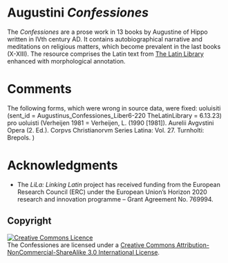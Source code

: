 
# Augustini *Confessiones*
The *Confessiones* are a prose work in 13 books by Augustine of Hippo written in IVth century AD. It contains autobiographical narrative and meditations on religious matters, which become prevalent in the last books (X-XIII). The resource comprises the Latin text from [The Latin Library](https://www.thelatinlibrary.com/)  enhanced with morphological annotation.


# Comments
The following forms, which were wrong in source data, were fixed:
uoluisiti (sent_id = Augustinus_Confessiones_Liber6-220 TheLatinLibrary = 6.13.23) pro uoluisti (Verheijen 1981 = Verheijen, L. (1990 [1981]). Aurelii Avgvstini Opera (2. Ed.). Corpvs Christianorvm Series Latina: Vol. 27. Turnholti: Brepols. )


# Acknowledgments

  * The _LiLa: Linking Latin_ project has received funding from the European Research Council (ERC) under the European Union’s Horizon 2020 research and innovation programme – Grant Agreement No. 769994.


## Copyright

<a rel="license" href="http://creativecommons.org/licenses/by-nc-sa/3.0/ "><img alt="Creative Commons Licence" style="border-width:0" src="https://i.creativecommons.org/l/by-nc-sa/3.0/88x31.png"/></a><br />The Confessiones are licensed under a <a rel="license" href="http://creativecommons.org/licenses/by-nc-sa/3.0/">Creative Commons Attribution-NonCommercial-ShareAlike 3.0 International License</a>.


